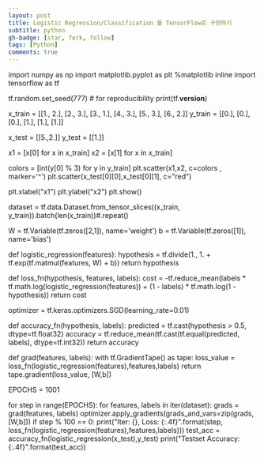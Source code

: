 ```yaml
---
layout: post
title: Logistic Regression/Classification 를 TensorFlow로 구현하기 
subtitle: python
gh-badge: [star, fork, follow]
tags: [Python]
comments: true
---
```



import numpy as np
import matplotlib.pyplot as plt
%matplotlib inline
import tensorflow as tf

tf.random.set_seed(777)  # for reproducibility
print(tf.__version__)

x_train = [[1., 2.],
          [2., 3.],
          [3., 1.],
          [4., 3.],
          [5., 3.],
          [6., 2.]]
y_train = [[0.],
          [0.],
          [0.],
          [1.],
          [1.],
          [1.]]

x_test = [[5.,2.]]
y_test = [[1.]]


x1 = [x[0] for x in x_train]
x2 = [x[1] for x in x_train]

colors = [int(y[0] % 3) for y in y_train]
plt.scatter(x1,x2, c=colors , marker='^')
plt.scatter(x_test[0][0],x_test[0][1], c="red")

plt.xlabel("x1")
plt.ylabel("x2")
plt.show()

dataset = tf.data.Dataset.from_tensor_slices((x_train, y_train)).batch(len(x_train))#.repeat()


W = tf.Variable(tf.zeros([2,1]), name='weight')
b = tf.Variable(tf.zeros([1]), name='bias')


def logistic_regression(features):
    hypothesis  = tf.divide(1., 1. + tf.exp(tf.matmul(features, W) + b))
    return hypothesis
    
    
def loss_fn(hypothesis, features, labels):
    cost = -tf.reduce_mean(labels * tf.math.log(logistic_regression(features)) + (1 - labels) * tf.math.log(1 - hypothesis))
    return cost

optimizer = tf.keras.optimizers.SGD(learning_rate=0.01)

def accuracy_fn(hypothesis, labels):
    predicted = tf.cast(hypothesis > 0.5, dtype=tf.float32)
    accuracy = tf.reduce_mean(tf.cast(tf.equal(predicted, labels), dtype=tf.int32))
    return accuracy
    
def grad(features, labels):
    with tf.GradientTape() as tape:
        loss_value = loss_fn(logistic_regression(features),features,labels)
    return tape.gradient(loss_value, [W,b])

EPOCHS = 1001

for step in range(EPOCHS):
    for features, labels  in iter(dataset):
        grads = grad(features, labels)
        optimizer.apply_gradients(grads_and_vars=zip(grads,[W,b]))
        if step % 100 == 0:
            print("Iter: {}, Loss: {:.4f}".format(step, loss_fn(logistic_regression(features),features,labels)))
test_acc = accuracy_fn(logistic_regression(x_test),y_test)
print("Testset Accuracy: {:.4f}".format(test_acc))
